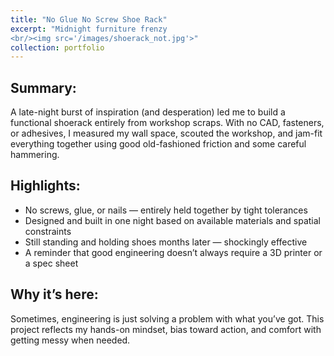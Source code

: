 ```yaml
---
title: "No Glue No Screw Shoe Rack"
excerpt: "Midnight furniture frenzy
<br/><img src='/images/shoerack_not.jpg'>"
collection: portfolio
---
```


## Summary:
A late-night burst of inspiration (and desperation) led me to build a functional shoerack entirely from workshop scraps. With no CAD, fasteners, or adhesives, I measured my wall space, scouted the workshop, and jam-fit everything together using good old-fashioned friction and some careful hammering.

## Highlights:
- No screws, glue, or nails — entirely held together by tight tolerances  
- Designed and built in one night based on available materials and spatial constraints  
- Still standing and holding shoes months later — shockingly effective  
- A reminder that good engineering doesn’t always require a 3D printer or a spec sheet

## Why it’s here:
Sometimes, engineering is just solving a problem with what you’ve got. This project reflects my hands-on mindset, bias toward action, and comfort with getting messy when needed.

<!-- Optional: Include a photo -->
<!-- ![Before: empty corner... now full of shoes, thanks to pure grit and friction](path/to/empty-corner.jpg) -->

